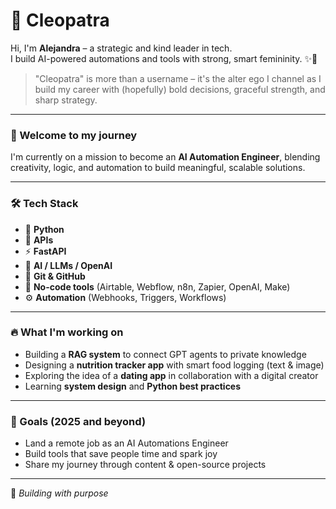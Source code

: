# 👑 Cleopatra

Hi, I'm **Alejandra** – a strategic and kind leader in tech.  
I build AI-powered automations and tools with strong, smart femininity. ✨🐍  

> "Cleopatra" is more than a username – it's the alter ego I channel as I build my career with (hopefully) bold decisions, graceful strength, and sharp strategy.

---

### 🧭 Welcome to my journey

I'm currently on a mission to become an **AI Automation Engineer**, blending creativity, logic, and automation to build meaningful, scalable solutions.

---

### 🛠️ Tech Stack

- 🐍 **Python**
- 🔗 **APIs**
- ⚡ **FastAPI**
- 🧠 **AI / LLMs / OpenAI**
- 🧰 **Git & GitHub**
- 🧩 **No-code tools** (Airtable, Webflow, n8n, Zapier, OpenAI, Make)
- ⚙️ **Automation** (Webhooks, Triggers, Workflows)

---

### 🔥 What I'm working on

- Building a **RAG system** to connect GPT agents to private knowledge  
- Designing a **nutrition tracker app** with smart food logging (text & image)  
- Exploring the idea of a **dating app** in collaboration with a digital creator  
- Learning **system design** and **Python best practices**

---

### 🎯 Goals (2025 and beyond)

- Land a remote job as an AI Automations Engineer  
- Build tools that save people time and spark joy  
- Share my journey through content & open-source projects  

---

🧿 *Building with purpose*

